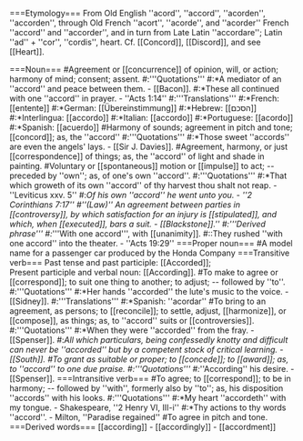 ===Etymology===
From Old English ''acord'', ''accord'', ''acorden'', ''accorden'', through Old French ''acort'', ''acorde'', and ''acorder'' French ''accord'' and ''accorder'', and in turn from Late Latin ''accordare''; Latin ''ad'' + ''cor'', ''cordis'', heart. Cf. [[Concord]], [[Discord]], and see [[Heart]].

===Noun===
#Agreement or [[concurrence]] of opinion, will, or action; harmony of mind; consent; assent.
#:'''Quotations'''
#:*A mediator of an ''accord'' and peace between them. - [[Bacon]].
#:*These all continued with one ''accord'' in prayer. - ''Acts 1:14'' 
#:'''Translations'''
#:*French: [[entente]]
#:*German: [[Übereinstimmung]]
#:*Hebrew: [[הסכם]]
#:*Interlingua: [[accordo]]
#:*Italian: [[accordo]]
#:*Portuguese: [[acordo]] 
#:*Spanish: [[acuerdo]]
#Harmony of sounds; agreement in pitch and tone; [[concord]]; as, the ''accord''
#:'''Quotations'''
#:*Those sweet ''accords'' are even the angels' lays. - [[Sir J. Davies]].
#Agreement, harmony, or just [[correspondence]] of things; as, the ''accord'' of light and shade in painting.
#Voluntary or [[spontaneous]] motion or [[impulse]] to act; -- preceded by ''own''; as, of one's own ''accord''.
#:'''Quotations'''
#:*That which groweth of its own ''accord'' of thy harvest thou shalt not reap. -  ''Leviticus xxv. 5''
#:*Of his own ''accord'' he went unto you. - ''2 Corinthians 7:17''
#''(Law)'' An agreement between parties in [[controversy]], by which satisfaction for an injury is [[stipulated]], and which, when [[executed]], bars a suit. - [[Blackstone]].''
#:'''Derived phrase'''
#:*'''With one accord''', with [[unanimity]].
#::They rushed ''with one accord'' into the theater. - ''Acts 19:29''
===Proper noun===
#A model name for a passenger car produced by the Honda Company
===Transitive verb=== 
Past tense and past participle: [[Accorded]];<br>
Present participle and verbal noun: [[According]]. 
#To make to agree or [[correspond]]; to suit one thing to another; to adjust; -- followed by ''to''.
#:'''Quotations'''
#:*Her hands ''accorded'' the lute's music to the voice. - [[Sidney]].
#:'''Translations'''
#:*Spanish: ''acordar''
#To bring to an agreement, as persons; to [[reconcile]]; to settle, adjust, [[harmonize]], or [[compose]], as things; as, to ''accord'' suits or [[controversies]].
#:'''Quotations'''
#:*When they were ''accorded'' from the fray. - [[Spenser]].
#:*All which particulars, being confessedly knotty and difficult can never be ''accorded'' but by a competent stock of critical learning. - [[South]].
#To grant as suitable or proper; to [[concede]]; to [[award]]; as, to ''accord'' to one due praise.
#:'''Quotations'''
#:*''According'' his desire. - [[Spenser]].
===Intransitive verb===
#To agree; to [[correspond]]; to be in harmony; -- followed by ''with'', formerly also by ''to''; as, his disposition ''accords'' with his looks.
#:'''Quotations'''
#:*My heart ''accordeth'' with my tongue. - Shakespeare, ''2 Henry VI, III-i''
#:*Thy actions to thy words ''accord''. - Milton, ''Paradise regained''
#To agree in pitch and tone.
===Derived words===
[[according]] - [[accordingly]] - [[accordment]]